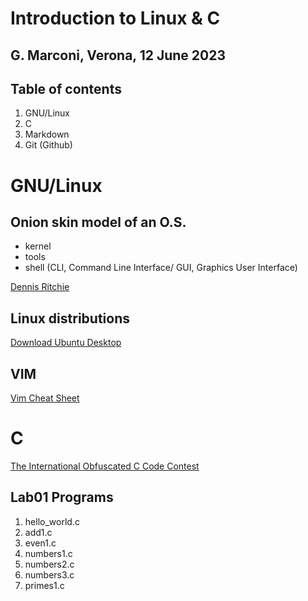 # Introduction to Linux & C

## G. Marconi, Verona, 12 June 2023

## Table of contents

1. GNU/Linux
2. C
3. Markdown
4. Git (Github)

# GNU/Linux

## Onion skin model of an O.S.

-   kernel
-   tools
-   shell (CLI, Command Line Interface/ GUI, Graphics User Interface)

[Dennis Ritchie](https://en.wikipedia.org/wiki/Dennis_Ritchie>)

## Linux distributions
[Download Ubuntu Desktop](https://ubuntu.com/download/desktop)

## VIM
[Vim Cheat Sheet](https://vim.rtorr.com/)

# C

[The International Obfuscated C Code Contest](https://www.ioccc.org/)

## Lab01 Programs
1. hello_world.c
2. add1.c
3. even1.c
4. numbers1.c
5. numbers2.c
6. numbers3.c
7. primes1.c
